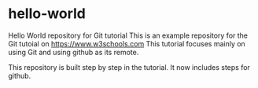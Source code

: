 # hello-world
Hello World repository for Git tutorial
This is an example repository for the Git tutoial on https://www.w3schools.com
This tutorial focuses mainly on using Git and using github as its remote.

This repository is built step by step in the tutorial. 
It now includes steps for github.

